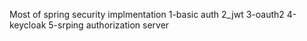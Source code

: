 Most of spring security implmentation 
1-basic auth 
2_jwt 
3-oauth2
4-keycloak
5-srping authorization server 
